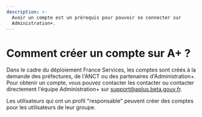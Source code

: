 ```yaml
---
description: >-
  Avoir un compte est un prérequis pour pouvoir se connecter sur
  Administration+.
---
```


# Comment créer un compte sur A+ ?

Dans le cadre du déploiement France Services, les comptes sont créés à la demande des préfectures, de l'ANCT ou des partenaires d'Administration+. Pour obtenir un compte, vous pouvez contacter les contacter ou contacter directement l'équipe Administration+ sur  [support@aplus.beta.gouv.fr](mailto:support@aplus.beta.gouv.fr).

Les utilisateurs qui ont un profil "responsable" peuvent créer des comptes pour les utilisateurs de leur groupe. 



